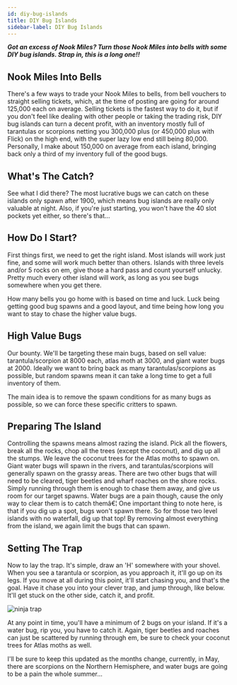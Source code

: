 ```yaml
---
id: diy-bug-islands
title: DIY Bug Islands
sidebar-label: DIY Bug Islands
---
```


**_Got an excess of Nook Miles? Turn those Nook Miles into bells with some DIY bug islands. Strap in, this is a long one!!_**

## Nook Miles Into Bells

There's a few ways to trade your Nook Miles to bells, from bell vouchers to straight selling tickets, which, at the time of posting are going for around 125,000 each on average. Selling tickets is the fastest way to do it, but if you don't feel like dealing with other people or taking the trading risk, DIY bug islands can turn a decent profit, with an inventory mostly full of tarantulas or scorpions netting you 300,000 plus (or 450,000 plus with Flick) on the high end, with the super lazy low end still being 80,000. Personally, I make about 150,000 on average from each island, bringing back only a third of my inventory full of the good bugs.

## What's The Catch?

See what I did there? The most lucrative bugs we can catch on these islands only spawn after 1900, which means bug islands are really only valuable at night. Also, if you're just starting, you won't have the 40 slot pockets yet either, so there's that...

## How Do I Start?

First things first, we need to get the right island. Most islands will work just fine, and some will work much better than others. Islands with three levels and/or 5 rocks on em, give those a hard pass and count yourself unlucky. Pretty much every other island will work, as long as you see bugs somewhere when you get there.

How many bells you go home with is based on time and luck. Luck being getting good bug spawns and a good layout, and time being how long you want to stay to chase the higher value bugs.

## High Value Bugs

Our bounty. We'll be targeting these main bugs, based on sell value: tarantula/scorpion at 8000 each, atlas moth at 3000, and giant water bugs at 2000. Ideally we want to bring back as many tarantulas/scorpions as possible, but random spawns mean it can take a long time to get a full inventory of them.

The main idea is to remove the spawn conditions for as many bugs as possible, so we can force these specific critters to spawn.

## Preparing The Island

Controlling the spawns means almost razing the island. Pick all the flowers, break all the rocks, chop all the trees (except the coconut), and dig up all the stumps. We leave the coconut trees for the Atlas moths to spawn on. Giant water bugs will spawn in the rivers, and tarantulas/scorpions will generally spawn on the grassy areas. There are two other bugs that will need to be cleared, tiger beetles and wharf roaches on the shore rocks. Simply running through them is enough to chase them away, and give us room for our target spawns. Water bugs are a pain though, cause the only way to clear them is to catch themâ€¦ One important thing to note here, is that if you dig up a spot, bugs won't spawn there. So for those two level islands with no waterfall, dig up that top! By removing almost everything from the island, we again limit the bugs that can spawn.

## Setting The Trap

Now to lay the trap. It's simple, draw an 'H' somewhere with your shovel. When you see a tarantula or scorpion, as you approach it, it'll go up on its legs. If you move at all during this point, it'll start chasing you, and that's the goal. Have it chase you into your clever trap, and jump through, like below. It'll get stuck on the other side, catch it, and profit.

![ninja trap](https://i.imgur.com/CYfwltF.gif)

At any point in time, you'll have a minimum of 2 bugs on your island. If it's a water bug, rip you, you have to catch it. Again, tiger beetles and roaches can just be scattered by running through em, be sure to check your coconut trees for Atlas moths as well.

I'll be sure to keep this updated as the months change, currently, in May, there are scorpions on the Northern Hemisphere, and water bugs are going to be a pain the whole summer...
